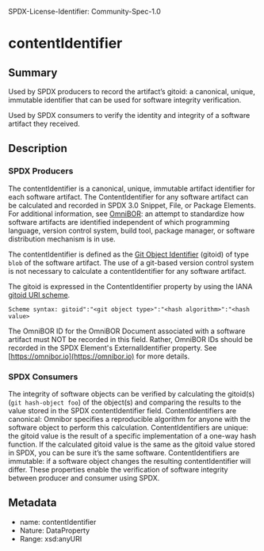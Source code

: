 SPDX-License-Identifier: Community-Spec-1.0

# contentIdentifier

## Summary

Used by SPDX producers to record the artifact’s gitoid: a canonical, unique, immutable identifier that can be used for software integrity verification.

Used by SPDX consumers to verify the identity and integrity of a software artifact they received.

## Description

### SPDX Producers
The contentIdentifier is a canonical, unique, immutable artifact identifier for each software artifact. The ContentIdentifier for any software artifact can be calculated and recorded in SPDX 3.0 Snippet, File, or Package Elements. For additional information, see [OmniBOR](https://omnibor.io): an attempt to standardize how software artifacts are identified independent of which programming language, version control system, build tool, package manager, or software distribution mechanism is in use.  

The contentIdentifier is defined as the [Git Object Identifier](https://git-scm.com/book/en/v2/Git-Internals-Git-Objects) (gitoid) of type `blob` of the software artifact. The use of a git-based version control system is not necessary to calculate a contentIdentifier for any software artifact.

The gitoid is expressed in the ContentIdentifier property by using the IANA [gitoid URI scheme](https://www.iana.org/assignments/uri-schemes/prov/gitoid).

```
Scheme syntax: gitoid":"<git object type>":"<hash algorithm>":"<hash value>
```

The OmniBOR ID for the OmniBOR Document associated with a software artifact must NOT be recorded in this field. Rather, OmniBOR IDs should be recorded in the SPDX Element's ExternalIdentifier property. See [https://omnibor.io](https://omnibor.io) for more details.

### SPDX Consumers
The integrity of software objects can be verified by calculating the gitoid(s) (`git hash-object foo`) of the object(s) and comparing the results to the value stored in the SPDX contentIdentifier field. ContentIdentifiers are canonical: Omnibor specifies a reproducible algorithm for anyone with the software object to perform this calculation. ContentIdentifiers are unique: the gitoid value is the result of a specific implementation of a one-way hash function. If the calculated gitoid value is the same as the gitoid value stored in SPDX, you can be sure it’s the same software. ContentIdentifiers are immutable: if a software object changes the resulting contentIdentifier will differ. These properties enable the verification of software integrity between producer and consumer using SPDX.



## Metadata

- name: contentIdentifier
- Nature: DataProperty
- Range: xsd:anyURI

